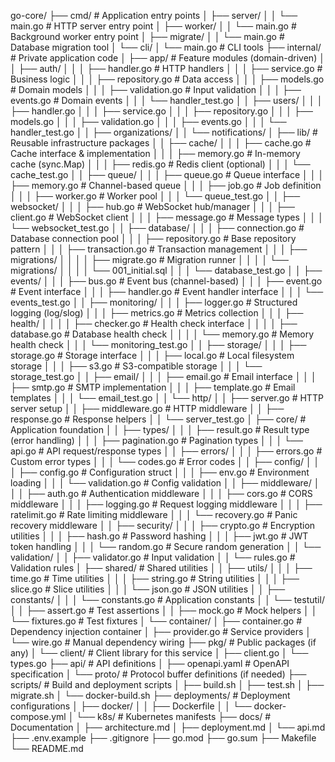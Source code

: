 go-core/
├── cmd/ # Application entry points
│ ├── server/
│ │ └── main.go # HTTP server entry point
│ ├── worker/
│ │ └── main.go # Background worker entry point
│ ├── migrate/
│ │ └── main.go # Database migration tool
│ └── cli/
│ └── main.go # CLI tools
├── internal/ # Private application code
│ ├── app/ # Feature modules (domain-driven)
│ │ ├── auth/
│ │ │ ├── handler.go # HTTP handlers
│ │ │ ├── service.go # Business logic
│ │ │ ├── repository.go # Data access
│ │ │ ├── models.go # Domain models
│ │ │ ├── validation.go # Input validation
│ │ │ ├── events.go # Domain events
│ │ │ └── handler_test.go
│ │ ├── users/
│ │ │ ├── handler.go
│ │ │ ├── service.go
│ │ │ ├── repository.go
│ │ │ ├── models.go
│ │ │ ├── validation.go
│ │ │ ├── events.go
│ │ │ └── handler_test.go
│ │ ├── organizations/
│ │ └── notifications/
│ ├── lib/ # Reusable infrastructure packages
│ │ ├── cache/
│ │ │ ├── cache.go # Cache interface & implementation
│ │ │ ├── memory.go # In-memory cache (sync.Map)
│ │ │ ├── redis.go # Redis client (optional)
│ │ │ └── cache_test.go
│ │ ├── queue/
│ │ │ ├── queue.go # Queue interface
│ │ │ ├── memory.go # Channel-based queue
│ │ │ ├── job.go # Job definition
│ │ │ ├── worker.go # Worker pool
│ │ │ └── queue_test.go
│ │ ├── websocket/
│ │ │ ├── hub.go # WebSocket hub/manager
│ │ │ ├── client.go # WebSocket client
│ │ │ ├── message.go # Message types
│ │ │ └── websocket_test.go
│ │ ├── database/
│ │ │ ├── connection.go # Database connection pool
│ │ │ ├── repository.go # Base repository pattern
│ │ │ ├── transaction.go # Transaction management
│ │ │ ├── migrations/
│ │ │ │ ├── migrate.go # Migration runner
│ │ │ │ └── migrations/
│ │ │ │ └── 001_initial.sql
│ │ │ └── database_test.go
│ │ ├── events/
│ │ │ ├── bus.go # Event bus (channel-based)
│ │ │ ├── event.go # Event interface
│ │ │ ├── handler.go # Event handler interface
│ │ │ └── events_test.go
│ │ ├── monitoring/
│ │ │ ├── logger.go # Structured logging (log/slog)
│ │ │ ├── metrics.go # Metrics collection
│ │ │ ├── health/
│ │ │ │ ├── checker.go # Health check interface
│ │ │ │ ├── database.go # Database health check
│ │ │ │ └── memory.go # Memory health check
│ │ │ └── monitoring_test.go
│ │ ├── storage/
│ │ │ ├── storage.go # Storage interface
│ │ │ ├── local.go # Local filesystem storage
│ │ │ ├── s3.go # S3-compatible storage
│ │ │ └── storage_test.go
│ │ ├── email/
│ │ │ ├── email.go # Email interface
│ │ │ ├── smtp.go # SMTP implementation
│ │ │ ├── template.go # Email templates
│ │ │ └── email_test.go
│ │ └── http/
│ │ ├── server.go # HTTP server setup
│ │ ├── middleware.go # HTTP middleware
│ │ ├── response.go # Response helpers
│ │ └── server_test.go
│ ├── core/ # Application foundation
│ │ ├── types/
│ │ │ ├── result.go # Result type (error handling)
│ │ │ ├── pagination.go # Pagination types
│ │ │ └── api.go # API request/response types
│ │ ├── errors/
│ │ │ ├── errors.go # Custom error types
│ │ │ └── codes.go # Error codes
│ │ ├── config/
│ │ │ ├── config.go # Configuration struct
│ │ │ ├── env.go # Environment loading
│ │ │ └── validation.go # Config validation
│ │ ├── middleware/
│ │ │ ├── auth.go # Authentication middleware
│ │ │ ├── cors.go # CORS middleware
│ │ │ ├── logging.go # Request logging middleware
│ │ │ ├── ratelimit.go # Rate limiting middleware
│ │ │ └── recovery.go # Panic recovery middleware
│ │ ├── security/
│ │ │ ├── crypto.go # Encryption utilities
│ │ │ ├── hash.go # Password hashing
│ │ │ ├── jwt.go # JWT token handling
│ │ │ └── random.go # Secure random generation
│ │ └── validation/
│ │ ├── validator.go # Input validation
│ │ └── rules.go # Validation rules
│ ├── shared/ # Shared utilities
│ │ ├── utils/
│ │ │ ├── time.go # Time utilities
│ │ │ ├── string.go # String utilities
│ │ │ ├── slice.go # Slice utilities
│ │ │ └── json.go # JSON utilities
│ │ ├── constants/
│ │ │ └── constants.go # Application constants
│ │ └── testutil/
│ │ ├── assert.go # Test assertions
│ │ ├── mock.go # Mock helpers
│ │ └── fixtures.go # Test fixtures
│ └── container/
│ ├── container.go # Dependency injection container
│ ├── provider.go # Service providers
│ └── wire.go # Manual dependency wiring
├── pkg/ # Public packages (if any)
│ └── client/ # Client library for this service
│ ├── client.go
│ └── types.go
├── api/ # API definitions
│ ├── openapi.yaml # OpenAPI specification
│ └── proto/ # Protocol buffer definitions (if needed)
├── scripts/ # Build and deployment scripts
│ ├── build.sh
│ ├── test.sh
│ ├── migrate.sh
│ └── docker-build.sh
├── deployments/ # Deployment configurations
│ ├── docker/
│ │ ├── Dockerfile
│ │ └── docker-compose.yml
│ └── k8s/ # Kubernetes manifests
├── docs/ # Documentation
│ ├── architecture.md
│ ├── deployment.md
│ └── api.md
├── .env.example
├── .gitignore
├── go.mod
├── go.sum
├── Makefile
└── README.md

